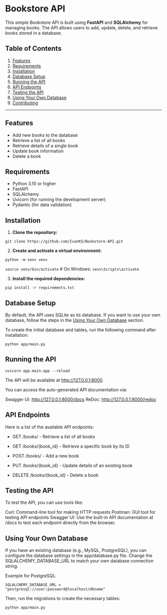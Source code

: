 # **Bookstore API**

This simple Bookstore API is built using **FastAPI** and **SQLAlchemy** for managing books. The API allows users to add, update, delete, and retrieve books stored in a database.

## **Table of Contents**
1. [Features](#features)
2. [Requirements](#requirements)
3. [Installation](#installation)
4. [Database Setup](#database-setup)
5. [Running the API](#running-the-api)
6. [API Endpoints](#api-endpoints)
7. [Testing the API](#testing-the-api)
8. [Using Your Own Database](#using-your-own-database)
9. [Contributing](#contributing)

---

## **Features**

- Add new books to the database
- Retrieve a list of all books
- Retrieve details of a single book
- Update book information
- Delete a book

## **Requirements**

- Python 3.10 or higher
- FastAPI
- SQLAlchemy
- Uvicorn (for running the development server)
- Pydantic (for data validation)

## **Installation**

1. **Clone the repository:**

`git clone https://github.com/IvanK5/Bookstore-API.git` 
   
2. **Create and activate a virtual environment:**

`python -m venv venv` 

 `source venv/bin/activate`  # On Windows: `venv\Scripts\activate`

3. **Install the required dependencies:**

`pip install -r requirements.txt`

## **Database Setup**

By default, the API uses SQLite as its database. If you want to use your own database, follow the steps in the [Using Your Own Database](#using-your-own-database) section.

To create the initial database and tables, run the following command after installation:

``python app/main.py``

## **Running the API**

``uvicorn app.main:app --reload``

The API will be available at http://127.0.0.1:8000.

You can access the auto-generated API documentation via:

Swagger UI: http://127.0.0.1:8000/docs
ReDoc: http://127.0.0.1:8000/redoc

## **API Endpoints**

Here is a list of the available API endpoints:

- GET /books/ - Retrieve a list of all books
  
- GET /books/{book_id} - Retrieve a specific book by its ID
  
- POST /books/ - Add a new book

- PUT /books/{book_id} - Update details of an existing book

- DELETE /books/{book_id} - Delete a book

## **Testing the API**

To test the API, you can use tools like:

Curl: Command-line tool for making HTTP requests
Postman: GUI tool for testing API endpoints
Swagger UI: Use the built-in API documentation at /docs to test each endpoint directly from the browser.

## **Using Your Own Database**

If you have an existing database (e.g., MySQL, PostgreSQL), you can configure the database settings in the app/database.py file. Change the SQLALCHEMY_DATABASE_URL to match your own database connection string.

Example for PostgreSQL:

``SQLALCHEMY_DATABASE_URL = "postgresql://user:password@localhost/dbname"``

Then, run the migrations to create the necessary tables:

``python app/main.py``

